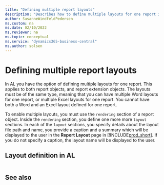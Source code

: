 ```yaml
---
title: "Defining multiple report layouts"
description: "Describes how to define multiple layouts for one report in Business Central using AL."
author: SusanneWindfeldPedersen
ms.custom: na
ms.date: 02/10/2022
ms.reviewer: na
ms.topic: conceptual
ms.service: "dynamics365-business-central"
ms.author: solsen
---
```


# Defining multiple report layouts

In AL you have the option of defining multiple layouts for one report. This applies to both report objects, and report extension objects. The layouts must be of the same type, meaning that you can have multiple Word layouts for one report, or multiple Excel layouts for one report. You cannot have both a Word and an Excel layout defined for one report.

To enable multiple layouts, you must use the `rendering` section of a report object. Inside the `rendering` section, you define one more more `layout` sections. In each of the `layout` sections, you specify details about the layout file path and name, you provide a caption and a summary which will be displayed to the user in the **Report Layout** <!--check--> page in [!INCLUDE[prod_short](../developer/includes/prod_short.md)]. If you do not specify a caption, the layout name will be displayed to the user.

## Layout definition in AL

```al

```

<!-- not use old and new at same time -->
<!-- new code action-->
<!-- allows packaging as extensions -->

## See also